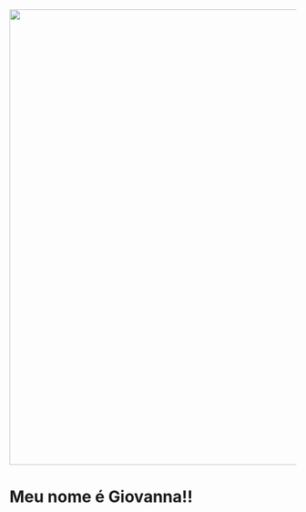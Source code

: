 <div>

<img  width="800px" src="https://i.pinimg.com/originals/84/31/d6/8431d6a80f616f4dffbc81af9787bfbd.gif">
  
 </div>
<div>
  <h1> Meu nome é Giovanna!! </h1>
